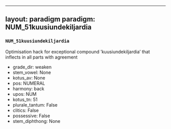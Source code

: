 
---
layout: paradigm
paradigm: NUM_51kuusiundekiljardia
---
### ` NUM_51kuusiundekiljardia `

Optimisation hack for exceptional compound ’kuusiundekiljardia’ that inflects in all parts with agreement
* grade_dir: weaken
* stem_vowel: None
* kotus_av: None
* pos: NUMERAL
* harmony: back
* upos: NUM
* kotus_tn: 51
* plurale_tantum: False
* clitics: False
* possessive: False
* stem_diphthong: None
